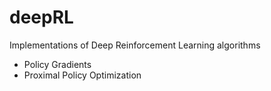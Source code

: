 # deepRL

Implementations of Deep Reinforcement Learning algorithms

* Policy Gradients
* Proximal Policy Optimization
